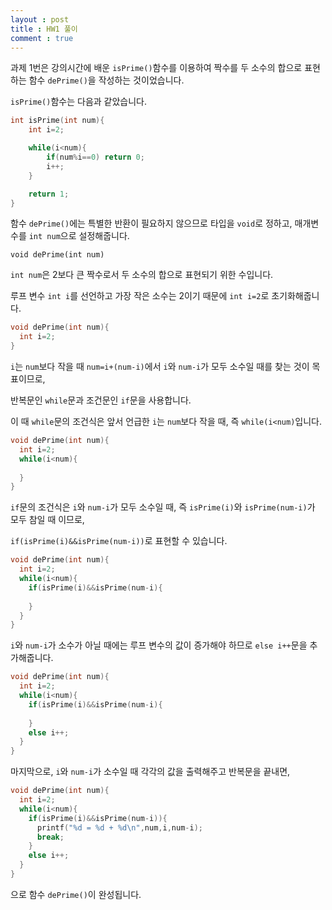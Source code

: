 ```yaml
---
layout : post
title : HW1 풀이
comment : true
---
```


과제 1번은 강의시간에 배운 `isPrime()`함수를 이용하여 짝수를 두 소수의 합으로 표현하는 함수 `dePrime()`을 작성하는 것이었습니다.

`isPrime()`함수는 다음과 같았습니다.

```c
int isPrime(int num){
    int i=2;

    while(i<num){
        if(num%i==0) return 0;
        i++;
    }

    return 1;
}
```

함수 `dePrime()`에는 특별한 반환이 필요하지 않으므로 타입을 `void`로 정하고, 매개변수를 `int num`으로 설정해줍니다.

`void dePrime(int num)`

`int num`은 2보다 큰 짝수로서 두 소수의 합으로 표현되기 위한 수입니다.

루프 변수 `int i`를 선언하고 가장 작은 소수는 2이기 때문에 `int i=2`로 초기화해줍니다.

```c
void dePrime(int num){
  int i=2;
}
```

`i`는 `num`보다 작을 때 `num=i+(num-i)`에서 `i`와 `num-i`가 모두 소수일 때를 찾는 것이 목표이므로,

반복문인 `while`문과 조건문인 `if`문을 사용합니다.

이 때 `while`문의 조건식은 앞서 언급한 `i`는 `num`보다 작을 때, 즉 `while(i<num)`입니다.

```c
void dePrime(int num){
  int i=2;
  while(i<num){
  
  }
}
```

`if`문의 조건식은 `i`와 `num-i`가 모두 소수일 때, 즉 `isPrime(i)`와 `isPrime(num-i)`가 모두 참일 때 이므로,

`if(isPrime(i)&&isPrime(num-i))`로 표현할 수 있습니다.

```c
void dePrime(int num){
  int i=2;
  while(i<num){
    if(isPrime(i)&&isPrime(num-i){
    
    }
  }
}
```

`i`와 `num-i`가 소수가 아닐 때에는 루프 변수의 값이 증가해야 하므로 `else i++`문을 추가해줍니다.

```c
void dePrime(int num){
  int i=2;
  while(i<num){
    if(isPrime(i)&&isPrime(num-i){
    
    }
    else i++;  
  }
}
```

마지막으로, `i`와 `num-i`가 소수일 때 각각의 값을 출력해주고 반복문을 끝내면,

```c
void dePrime(int num){
  int i=2;
  while(i<num){
    if(isPrime(i)&&isPrime(num-i)){
      printf("%d = %d + %d\n",num,i,num-i);           
      break;
    }
    else i++;
  }
}
```

으로 함수 `dePrime()`이 완성됩니다.
